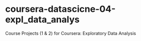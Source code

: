# coursera-datascicne-04-expl_data_analys
Course Projects (1 &amp; 2) for Coursera: Exploratory Data Analysis
